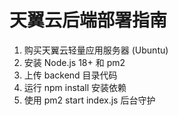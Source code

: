 
# 天翼云后端部署指南

1. 购买天翼云轻量应用服务器 (Ubuntu)
2. 安装 Node.js 18+ 和 pm2
3. 上传 backend 目录代码
4. 运行 npm install 安装依赖
5. 使用 pm2 start index.js 后台守护
